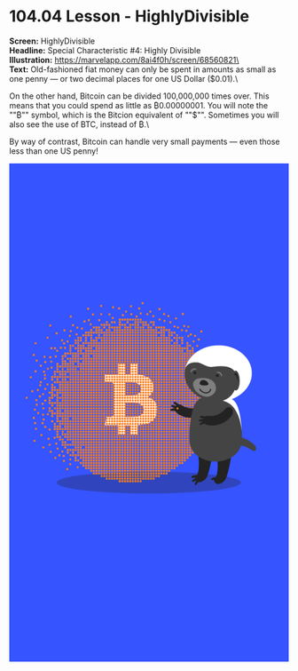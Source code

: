 # 104.04 Lesson - HighlyDivisible

**Screen:** HighlyDivisible\
**Headline:** Special Characteristic #4: Highly Divisible\
**Illustration:** https://marvelapp.com/8ai4f0h/screen/68560821\
\
**Text:** Old-fashioned fiat money can only be spent in amounts as small as one penny — or two decimal places for one US Dollar ($0.01).\


On the other hand, Bitcoin can be divided 100,000,000 times over. This means that you could spend as little as ₿0.00000001. You will note the ""₿"" symbol, which is the Bitcion equivalent of ""$"". Sometimes you will also see the use of BTC, instead of ₿.\


By way of contrast, Bitcoin can handle very small payments — even those less than one US penny!

![](<../.gitbook/assets/image (12).png>)
